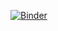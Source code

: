 [![Binder](https://mybinder.org/badge_logo.svg)](https://mybinder.org/v2/gh/kingwongf/etf_port_db/master?filepath=voila%2Frender%2Findex.ipynb)
